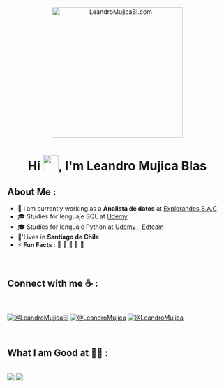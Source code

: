 <div align="center" width="50">
    <img alt="LeandroMujicaBI.com" src="./assets/oh hi there.png" width="300"/>
</div>
<h1 align="center">Hi <img src="https://media.giphy.com/media/hvRJCLFzcasrR4ia7z/giphy.gif" width="35">, I'm Leandro Mujica Blas</h1>


## About Me :

- 🏢 I am currently working as a **Analista de datos** at [Explorandes S.A.C](https://www.explorandes.com/es)
- 🎓 Studies for lenguaje SQL at [Udemy](https://www.udemy.com/course/the-complete-sql-bootcamp/?utm_source=bing&utm_medium=udemyads&utm_campaign=BG-Search_Keyword_Alpha_Prof_la.EN_cc.ROW-English&campaigntype=Search&portfolio=Bing-ROW-English&language=EN&product=Course&test=&audience=Keyword&topic=SQL&priority=Alpha&utm_content=deal4584&utm_term=_._ag_1321615365041688_._ad__._kw_sql+certification+free_._de_c_._dm__._pl__._ti_kwd-82602083626923%3Aloc-38_._li_143462_._pd__._&matchtype=b&msclkid=6aea98e47c361a40f73fffe2f455e9d9&couponCode=2021PM25)
- 🎓 Studies for lenguaje Python at [Udemy - Edteam](https://www.udemy.com/)
- 🏡'Lives in **Santiago de Chile**
- ⚡ **Fun Facts** : 🍕 🏉 🏏 🎥 🚞

<br>

## Connect with me ☕ :

<br>

[![@LeandroMujicaBI](https://img.icons8.com/fluency/48/000000/instagram-new.png "@LeandroMujica")](https://www.instagram.com/leandromujicablas/) [![@LeandroMujica](https://img.icons8.com/fluency/48/000000/facebook.png "@LeandroMujica")](https://www.facebook.com/LeandroMujicaBI) [![@LeandroMujica](https://img.icons8.com/fluency/48/000000/linkedin.png "@Leandro Mujica")](https://www.linkedin.com/in/analyst-business-intelligence/)

<br>

## What I am Good at 🧑‍💻 :

<br>

<img src="https://img.icons8.com/color/48/000000/html-5--v1.png"/>

<img src="https://img.icons8.com/color/48/000000/java-coffee-cup-logo--v1.png"/>
